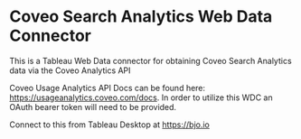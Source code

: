 # Coveo Search Analytics Web Data Connector
This is a Tableau Web Data connector for obtaining Coveo Search Analytics data via the Coveo Analytics API

Coveo Usage Analytics API Docs can be found here: https://usageanalytics.coveo.com/docs.
In order to utilize this WDC an OAuth bearer token will need to be provided.

Connect to this from Tableau Desktop at https://bjo.io
